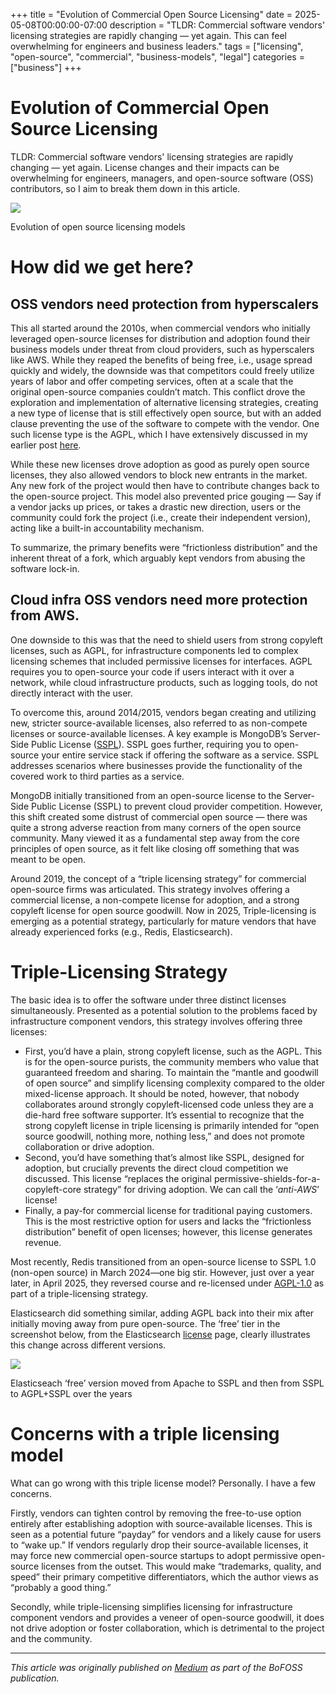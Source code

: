 +++
title = "Evolution of Commercial Open Source Licensing"
date = 2025-05-08T00:00:00-07:00
description = "TLDR: Commercial software vendors' licensing strategies are rapidly changing — yet again. This can feel overwhelming for engineers and business leaders."
tags = ["licensing", "open-source", "commercial", "business-models", "legal"]
categories = ["business"]
+++

# Evolution of Commercial Open Source Licensing

TLDR: Commercial software vendors' licensing strategies are rapidly changing — yet again. License changes and their impacts can be overwhelming for engineers, managers, and open-source software (OSS) contributors, so I aim to break them down in this article.

![](https://miro.medium.com/v2/resize:fit:1400/0*l7-Qs5D80eT7e1hs.jpg)

Evolution of open source licensing models

# How did we get here?

## OSS vendors need protection from hyperscalers

This all started around the 2010s, when commercial vendors who initially leveraged open-source licenses for distribution and adoption found their business models under threat from cloud providers, such as hyperscalers like AWS. While they reaped the benefits of being free, i.e., usage spread quickly and widely, the downside was that competitors could freely utilize years of labor and offer competing services, often at a scale that the original open-source companies couldn’t match. This conflict drove the exploration and implementation of alternative licensing strategies, creating a new type of license that is still effectively open source, but with an added clause preventing the use of the software to compete with the vendor. One such license type is the AGPL, which I have extensively discussed in my earlier post [here](https://medium.com/bofoss/the-misunderstood-case-for-the-agpl-license-cb216cc110f0).

While these new licenses drove adoption as good as purely open source licenses, they also allowed vendors to block new entrants in the market. Any new fork of the project would then have to contribute changes back to the open-source project. This model also prevented price gouging — Say if a vendor jacks up prices, or takes a drastic new direction, users or the community could fork the project (i.e., create their independent version), acting like a built-in accountability mechanism.

To summarize, the primary benefits were “frictionless distribution” and the inherent threat of a fork, which arguably kept vendors from abusing the software lock-in.

## Cloud infra OSS vendors need more protection from AWS.

One downside to this was that the need to shield users from strong copyleft licenses, such as AGPL, for infrastructure components led to complex licensing schemes that included permissive licenses for interfaces. AGPL requires you to open-source your code if users interact with it over a network, while cloud infrastructure products, such as logging tools, do not directly interact with the user.

To overcome this, around 2014/2015, vendors began creating and utilizing new, stricter source-available licenses, also referred to as non-compete licenses or source-available licenses. A key example is MongoDB’s Server-Side Public License ([SSPL](https://www.mongodb.com/legal/licensing/server-side-public-license)). SSPL goes further, requiring you to open-source your entire service stack if offering the software as a service. SSPL addresses scenarios where businesses provide the functionality of the covered work to third parties as a service.

MongoDB initially transitioned from an open-source license to the Server-Side Public License (SSPL) to prevent cloud provider competition. However, this shift created some distrust of commercial open source — there was quite a strong adverse reaction from many corners of the open source community. Many viewed it as a fundamental step away from the core principles of open source, as it felt like closing off something that was meant to be open.

Around 2019, the concept of a “triple licensing strategy” for commercial open-source firms was articulated. This strategy involves offering a commercial license, a non-compete license for adoption, and a strong copyleft license for open source goodwill. Now in 2025, Triple-licensing is emerging as a potential strategy, particularly for mature vendors that have already experienced forks (e.g., Redis, Elasticsearch).

# Triple-Licensing Strategy

The basic idea is to offer the software under three distinct licenses simultaneously. Presented as a potential solution to the problems faced by infrastructure component vendors, this strategy involves offering three licenses:

-   First, you’d have a plain, strong copyleft license, such as the AGPL. This is for the open-source purists, the community members who value that guaranteed freedom and sharing. To maintain the “mantle and goodwill of open source” and simplify licensing complexity compared to the older mixed-license approach. It should be noted, however, that nobody collaborates around strongly copyleft-licensed code unless they are a die-hard free software supporter. It’s essential to recognize that the strong copyleft license in triple licensing is primarily intended for “open source goodwill, nothing more, nothing less,” and does not promote collaboration or drive adoption.
-   Second, you’d have something that’s almost like SSPL, designed for adoption, but crucially prevents the direct cloud competition we discussed. This license “replaces the original permissive-shields-for-a-copyleft-core strategy” for driving adoption. We can call the ‘_anti-AWS_’ license!
-   Finally, a pay-for commercial license for traditional paying customers. This is the most restrictive option for users and lacks the “frictionless distribution” benefit of open licenses; however, this license generates revenue.

Most recently, Redis transitioned from an open-source license to SSPL 1.0 (non-open source) in March 2024—one big stir. However, just over a year later, in April 2025, they reversed course and re-licensed under [AGPL-1.0](https://redis.io/blog/agplv3/) as part of a triple-licensing strategy.

Elasticsearch did something similar, adding AGPL back into their mix after initially moving away from pure open-source. The ‘free’ tier in the screenshot below, from the Elasticsearch [license](https://www.elastic.co/pricing/faq/licensing) page, clearly illustrates this change across different versions.

![](https://miro.medium.com/v2/resize:fit:1400/1*GPQ-HlwGUBB8NR8ss-nDww.png)

Elasticseach ‘free’ version moved from Apache to SSPL and then from SSPL to AGPL+SSPL over the years

# Concerns with a triple licensing model

What can go wrong with this triple license model? Personally. I have a few concerns.

Firstly, vendors can tighten control by removing the free-to-use option entirely after establishing adoption with source-available licenses. This is seen as a potential future “payday” for vendors and a likely cause for users to “wake up.” If vendors regularly drop their source-available licenses, it may force new commercial open-source startups to adopt permissive open-source licenses from the outset. This would make “trademarks, quality, and speed” their primary competitive differentiators, which the author views as “probably a good thing.”

Secondly, while triple-licensing simplifies licensing for infrastructure component vendors and provides a veneer of open-source goodwill, it does not drive adoption or foster collaboration, which is detrimental to the project and the community.


---

*This article was originally published on [Medium](https://medium.com/bofoss) as part of the BoFOSS publication.* 